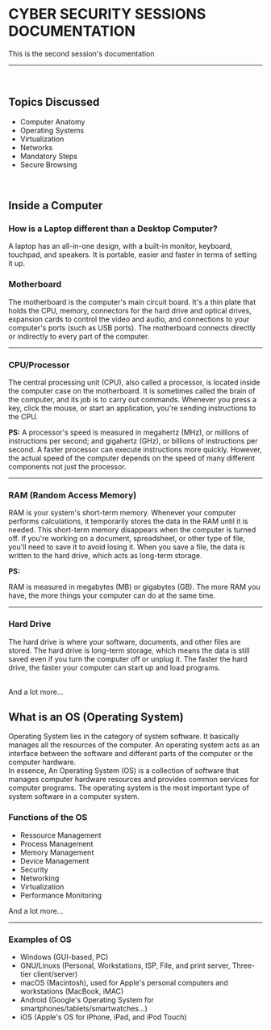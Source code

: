 <!DOCTYPE html>
<html lang="en">
<head>
    <meta charset="UTF-8">
    <meta name="viewport" content="width=device-width, initial-scale=1.0">
    <style>
        body{
            justify-content: center;
            align-items: center;
        }
    </style>
</head>
<body>
    <h1>CYBER SECURITY SESSIONS DOCUMENTATION</h1>
    <p>
        This is the second session's documentation
    </p>
    <hr>
    <br>
    <h2>Topics Discussed</h2>
    <ul>
        <li>Computer Anatomy</li>
        <li>Operating Systems</li>
        <li>Virtualization</li>
        <li>Networks</li>
        <li>Mandatory Steps</li>
        <li>Secure Browsing</li>
    </ul>
    <br>
    <h2>Inside a Computer</h2>
    <h3>How is a <b>Laptop</b> different than a <b>Desktop Computer</b>?</h3>
    <p>
        A laptop has an all-in-one design, with a built-in monitor, keyboard, touchpad, and speakers. It is portable, easier and faster
        in terms of setting it up.
    </p>
    <h3>Motherboard</h3>
    <p>
        The motherboard is the computer's main circuit board. It's a thin plate that holds the CPU, memory, connectors for the hard drive 
        and optical drives, expansion cards to control the video and audio, and connections to your computer's ports (such as USB ports). 
        The motherboard connects directly or indirectly to every part of the computer.
    </p>
    <hr>
    <h3>CPU/Processor</h3>
    <p>
        The central processing unit (CPU), also called a processor, is located inside the computer case on the motherboard. It is sometimes 
        called the brain of the computer, and its job is to carry out commands. Whenever you press a key, click the mouse, or start an 
        application, you're sending instructions to the CPU.
    </p>
    <p>
        <b>PS:</b>
        A processor's speed is measured in megahertz (MHz), or millions of instructions per second; and gigahertz (GHz), or billions of 
        instructions per second. A faster processor can execute instructions more quickly. However, the actual speed of the computer depends 
        on the speed of many different components not just the processor.
    </p>
    <hr>
    <h3>RAM (Random Access Memory)</h3>
    <p>
        RAM is your system's short-term memory. Whenever your computer performs calculations, it temporarily stores the data in the RAM until 
        it is needed.
        This short-term memory disappears when the computer is turned off. If you're working on a document, spreadsheet, or other type of file,
        you'll need to save it to avoid losing it. When you save a file, the data is written to the hard drive, which acts as long-term storage.
    </p>
    <p>
        <b>PS:</b>
        <p>
            RAM is measured in megabytes (MB) or gigabytes (GB). The more RAM you have, the more things your computer can do at the same time.
        </p>
    </p>
    <hr>
    <h3>Hard Drive</h3>
    <p>
        The hard drive is where your software, documents, and other files are stored. The hard drive is long-term storage, which means the data 
        is still saved even if you turn the computer off or unplug it.
        The faster the hard drive, the faster your computer can start up and load programs.
    </p>
    <br>
    And a lot more...
    <br>
    <h2>What is an OS (Operating System)</h2>
    <p>
        Operating System lies in the category of system software. It basically manages all the resources of the computer. An operating system acts 
        as an interface between the software and different parts of the computer or the computer hardware.
        <br>
        In essence, An Operating System (OS) is a collection of software that manages computer hardware resources and provides common services for 
        computer programs. The operating system is the most important type of system software in a computer system.
    </p>
    <h3>Functions of the OS</h3>
    <ul>
        <li>Ressource Management</li>
        <li>Process Management</li>
        <li>Memory Management</li>
        <li>Device Management</li>
        <li>Security</li>
        <li>Networking</li>
        <li>Virtualization</li>
        <li>Performance Monitoring</li>
    </ul>
    And a lot more...
    <hr>
    <h3>Examples of OS</h3>
    <ul>
        <li>Windows (GUI-based, PC)</li>
        <li>GNU/Linuxs (Personal, Workstations, ISP, File, and print server, Three-tier client/server)</li>
        <li>macOS (Macintosh), used for Apple's personal computers and workstations (MacBook, iMAC)</li>
        <li>Android (Google's Operating System for smartphones/tablets/smartwatches...)</li>
        <li>iOS (Apple's OS for iPhone, iPad, and iPod Touch)</li>
    </ul>
</body>
</html>
